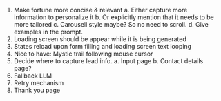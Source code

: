 1. Make fortune more concise & relevant
    a. Either capture more information to personalize it
    b. Or explicitly mention that it needs to be more tailored
    c. Carousell style maybe? So no need to scroll.
    d. Give examples in the prompt.
2. Loading screen should be appear while it is being generated
3. States reload upon form filling and loading screen text looping
4. Nice to have: Mystic trail following mouse cursor
5. Decide where to capture lead info.
    a. Input page
    b. Contact details page?
6. Fallback LLM
7. Retry mechanism
8. Thank you page
